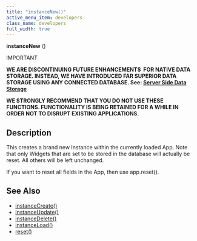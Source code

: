 ```yaml
---
title: "instanceNew()"
active_menu_item: developers
class_name: developers
full_width: true
---
```



**instanceNew** ()

IMPORTANT

**WE ARE DISCONTINUING FUTURE ENHANCEMENTS  FOR NATIVE DATA STORAGE. INSTEAD, WE HAVE INTRODUCED FAR SUPERIOR DATA STORAGE USING ANY CONNECTED DATABASE. See: [Server Side Data Storage](/developers/documentation/product-guide/data-storage/server-side-data-storage/)**

**WE STRONGLY RECOMMEND THAT YOU DO NOT USE THESE FUNCTIONS. FUNCTIONALITY IS BEING RETAINED FOR A WHILE IN ORDER NOT TO DISRUPT EXISTING APPLICATIONS.**

## Description

This creates a brand new Instance within the currently loaded App. Note that only Widgets that are set to be stored in the database will actually be reset. All others will be left unchanged.

If you want to reset all fields in the App, then use app.reset().

## See Also

 - [instanceCreate()](/developers/documentation/scripting-apis/client-api/instance-data-functions/instancecreate)
 - [instanceUpdate()](/developers/documentation/scripting-apis/client-api/instance-data-functions/instancesave)
 - [instanceDelete()](/developers/documentation/scripting-apis/client-api/instance-data-functions/instancedelete)
 - [instanceLoad()](/developers/documentation/scripting-apis/client-api/instance-data-functions/instanceload)
 - [reset()](/developers/documentation/scripting-apis/client-api/app-functions/refreset)

